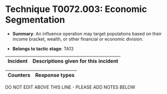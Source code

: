 # Technique T0072.003: Economic Segmentation

* **Summary**: An influence operation may target populations based on their income bracket, wealth, or other  financial or economic division. 

* **Belongs to tactic stage**: TA13


| Incident | Descriptions given for this incident |
| -------- | -------------------- |



| Counters | Response types |
| -------- | -------------- |


DO NOT EDIT ABOVE THIS LINE - PLEASE ADD NOTES BELOW